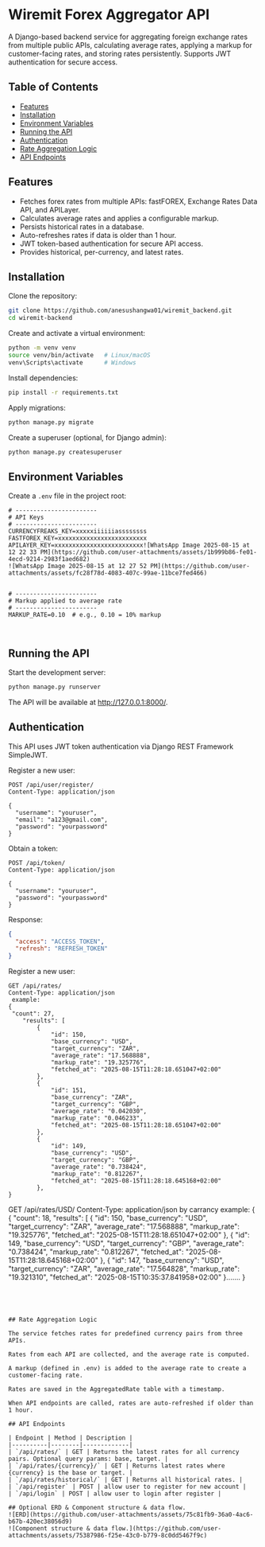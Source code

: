 # Wiremit Forex Aggregator API

A Django-based backend service for aggregating foreign exchange rates from multiple public APIs, calculating average rates, applying a markup for customer-facing rates, and storing rates persistently. Supports JWT authentication for secure access.

## Table of Contents

- [Features](#features)
- [Installation](#installation)
- [Environment Variables](#environment-variables)
- [Running the API](#running-the-api)
- [Authentication](#authentication)
- [Rate Aggregation Logic](#rate-aggregation-logic)
- [API Endpoints](#api-endpoints)

## Features

- Fetches forex rates from multiple APIs: fastFOREX, Exchange Rates Data API, and APILayer.
- Calculates average rates and applies a configurable markup.
- Persists historical rates in a database.
- Auto-refreshes rates if data is older than 1 hour.
- JWT token-based authentication for secure API access.
- Provides historical, per-currency, and latest rates.

## Installation

Clone the repository:

```bash
git clone https://github.com/anesushangwa01/wiremit_backend.git
cd wiremit-backend
```

Create and activate a virtual environment:

```bash
python -m venv venv
source venv/bin/activate   # Linux/macOS
venv\Scripts\activate      # Windows
```

Install dependencies:

```bash
pip install -r requirements.txt
```

Apply migrations:

```bash
python manage.py migrate
```

Create a superuser (optional, for Django admin):

```bash
python manage.py createsuperuser
```

## Environment Variables

Create a `.env` file in the project root:

```env
# -----------------------
# API Keys
# -----------------------
CURRENCYFREAKS_KEY=xxxxxiiiiiiassssssss
FASTFOREX_KEY=xxxxxxxxxxxxxxxxxxxxxxxxx
APILAYER_KEY=xxxxxxxxxxxxxxxxxxxxxxxxx![WhatsApp Image 2025-08-15 at 12 22 33 PM](https://github.com/user-attachments/assets/1b999b86-fe01-4ecd-9214-2983f1aed682)
![WhatsApp Image 2025-08-15 at 12 27 52 PM](https://github.com/user-attachments/assets/fc28f78d-4083-407c-99ae-11bce7fed466)


# -----------------------
# Markup applied to average rate
# -----------------------
MARKUP_RATE=0.10  # e.g., 0.10 = 10% markup



```

## Running the API

Start the development server:

```bash
python manage.py runserver
```

The API will be available at http://127.0.0.1:8000/.

## Authentication

This API uses JWT token authentication via Django REST Framework SimpleJWT.

Register a new user:

```http
POST /api/user/register/
Content-Type: application/json

{
  "username": "youruser",
  "email": "a123@gmail.com",
  "password": "yourpassword"
}
```

Obtain a token:

```http
POST /api/token/
Content-Type: application/json

{
  "username": "youruser",
  "password": "yourpassword"
}
```

Response:

```json
{
  "access": "ACCESS_TOKEN",
  "refresh": "REFRESH_TOKEN"
}
```
Register a new user:


```http
GET /api/rates/
Content-Type: application/json
 example:
{
 "count": 27,
    "results": [
        {
            "id": 150,
            "base_currency": "USD",
            "target_currency": "ZAR",
            "average_rate": "17.568888",
            "markup_rate": "19.325776",
            "fetched_at": "2025-08-15T11:28:18.651047+02:00"
        },
        {
            "id": 151,
            "base_currency": "ZAR",
            "target_currency": "GBP",
            "average_rate": "0.042030",
            "markup_rate": "0.046233",
            "fetched_at": "2025-08-15T11:28:18.651047+02:00"
        },
        {
            "id": 149,
            "base_currency": "USD",
            "target_currency": "GBP",
            "average_rate": "0.738424",
            "markup_rate": "0.812267",
            "fetched_at": "2025-08-15T11:28:18.645168+02:00"
        },
}
```

GET  /api/rates/USD/
Content-Type: application/json
by carrancy example:
{
{
    "count": 18,
    "results": [
        {
            "id": 150,
            "base_currency": "USD",
            "target_currency": "ZAR",
            "average_rate": "17.568888",
            "markup_rate": "19.325776",
            "fetched_at": "2025-08-15T11:28:18.651047+02:00"
        },
        {
            "id": 149,
            "base_currency": "USD",
            "target_currency": "GBP",
            "average_rate": "0.738424",
            "markup_rate": "0.812267",
            "fetched_at": "2025-08-15T11:28:18.645168+02:00"
        },
        {
            "id": 147,
            "base_currency": "USD",
            "target_currency": "ZAR",
            "average_rate": "17.564828",
            "markup_rate": "19.321310",
            "fetched_at": "2025-08-15T10:35:37.841958+02:00"
        }.......
}
```




## Rate Aggregation Logic

The service fetches rates for predefined currency pairs from three APIs.

Rates from each API are collected, and the average rate is computed.

A markup (defined in .env) is added to the average rate to create a customer-facing rate.

Rates are saved in the AggregatedRate table with a timestamp.

When API endpoints are called, rates are auto-refreshed if older than 1 hour.

## API Endpoints

| Endpoint | Method | Description |
|----------|--------|-------------|
| `/api/rates/` | GET | Returns the latest rates for all currency pairs. Optional query params: base, target. |
| `/api/rates/{currency}/` | GET | Returns latest rates where {currency} is the base or target. |
| `/api/rates/historical/` | GET | Returns all historical rates. |
| `/api/register` | POST | allow user to register for new account |
| `/api/login` | POST | allow user to login after register |

## Optional ERD & Component structure & data flow.
![ERD](https://github.com/user-attachments/assets/75c81fb9-36a0-4ac6-b67b-420ec38056d9)
![Component structure & data flow.](https://github.com/user-attachments/assets/75387986-f25e-43c0-b779-8c0dd5467f9c)
